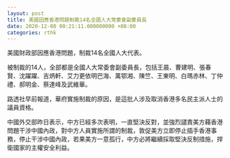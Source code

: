 ```yaml
---
layout: post
title: 美國因應香港問題制裁14名全國人大常委會副委員長
date: 2020-12-08 00:21:11.000000000 +08:00
categories: rthk
---
```


美國財政部因應香港問題，制裁14名全國人大代表。

被制裁的14人，全部都是全國人大常委會副委員長，包括王晨、曹建明、張春賢、沈躍躍、吉炳軒、艾力更依明巴海、萬鄂湘、陳竺、王東明、白瑪赤林、丁仲禮、郝明金、蔡達峰及武維華。

路透社早前報道，華府實施制裁的原因，是這批人涉及取消香港多名民主派人士的議員資格。

中國外交部昨日表示，中方已經多次表明，一直堅決反對，並強烈譴責美方藉香港問題干涉中國內政，對中方人員實施所謂的制裁，敦促美方立即停止插手香港事務，停止干涉中國內政，若果美方一意孤行，中方必將繼續採取堅決反制措施，捍衛國家的主權安全利益。
